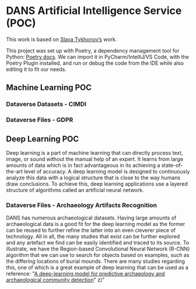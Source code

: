# DANS Artificial Intelligence Service (POC)

This work is based on [Slava Tykhonov’s](https://github.com/Dans-labs/spacy-dans) work.

This project was set up with Poetry, a dependency management tool for Python: [Poetry docs](https://python-poetry.org/docs/). 
We can import it in PyCharm/IntelliJ/VS Code, with the Poetry Plugin installed, and run or debug the code from the IDE while also editing it to fit our needs. 
## Machine Learning POC

### Dataverse Datasets - CIMDI

### Dataverse Files - GDPR

## Deep Learning POC
Deep learning is a part of machine learning that can directly process text, image, or sound without the manual help of an expert. It learns from large amounts of data which is in fact advantageous in its achieving a state-of-the-art level of accuracy. A deep learning model is designed to continuously analyze this data with a logical structure that is close to the way humans draw conclusions. To achieve this, deep learning applications use a layered structure of algorithms called an artificial neural network.

### Dataverse Files - Archaeology Artifacts Recognition

DANS has numerous archaeological datasets. Having large amounts of archaeological data is a good fit for the deep learning model as the former can be reused to further refine the latter into an even cleverer piece of technology. All in all, the many studies that exist can be further explored and any artefact we find can be easily identified and traced to its source.
To illustrate, we have the Region-based Convolutional Neural Network (R-CNN) algorithm that we can use to search for objects based on examples, such as the differing locations of burial mounds.
There are many studies regarding this, one of which is a great example of deep learning that can be used as a reference: "[A deep-learning model for predictive archaeology and archaeological community detection](https://www.nature.com/articles/s41599-021-00970-z)" 
z)"
